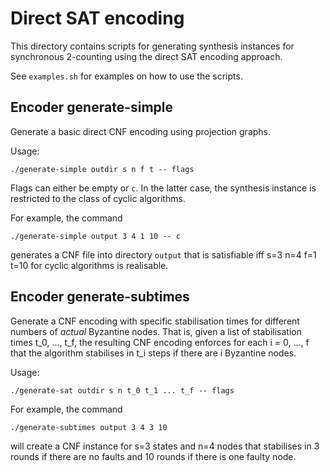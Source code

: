 Direct SAT encoding
===================

This directory contains scripts for generating synthesis instances
for synchronous 2-counting using the direct SAT encoding approach.

See `examples.sh` for examples on how to use the scripts.


Encoder generate-simple
-----------------------

Generate a basic direct CNF encoding using projection graphs.

Usage: 

    ./generate-simple outdir s n f t -- flags

Flags can either be empty or `c`. In the latter case, the synthesis
instance is restricted to the class of cyclic algorithms.

For example, the command

    ./generate-simple output 3 4 1 10 -- c

generates a CNF file into directory `output` that is satisfiable
iff s=3 n=4 f=1 t=10 for cyclic algorithms is realisable.


Encoder generate-subtimes
-------------------------

Generate a CNF encoding with specific stabilisation times for
different numbers of *actual* Byzantine nodes. That is, given a list
of stabilisation times t_0, ..., t_f, the resulting CNF encoding
enforces for each i = 0, ..., f that the algorithm stabilises in t_i
steps if there are i Byzantine nodes.

Usage:

    ./generate-sat outdir s n t_0 t_1 ... t_f -- flags

For example, the command

    ./generate-subtimes output 3 4 3 10

will create a CNF instance for s=3 states and n=4 nodes that
stabilises in 3 rounds if there are no faults and 10 rounds if there
is one faulty node.
